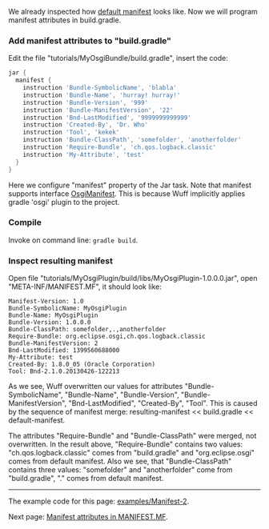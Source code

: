 We already inspected how [default manifest](Default-manifest) looks like. Now we will program manifest attributes in build.gradle.

### Add manifest attributes to "build.gradle"

Edit the file "tutorials/MyOsgiBundle/build.gradle", insert the code:

```groovy
jar {
  manifest {
    instruction 'Bundle-SymbolicName', 'blabla'
    instruction 'Bundle-Name', 'hurray! hurray!'
    instruction 'Bundle-Version', '999'
    instruction 'Bundle-ManifestVersion', '22'
    instruction 'Bnd-LastModified', '9999999999999'                                    
    instruction 'Created-By', 'Dr. Who'
    instruction 'Tool', 'kekek'
    instruction 'Bundle-ClassPath', 'somefolder', 'anotherfolder'
    instruction 'Require-Bundle', 'ch.qos.logback.classic'
    instruction 'My-Attribute', 'test'
  }
}
```

Here we configure "manifest" property of the Jar task. Note that manifest supports interface [OsgiManifest](http://www.gradle.org/docs/current/javadoc/org/gradle/api/plugins/osgi/OsgiManifest.html). This is because Wuff implicitly applies gradle 'osgi' plugin to the project.

### Compile

Invoke on command line: `gradle build`.

### Inspect resulting manifest

Open file "tutorials/MyOsgiPlugin/build/libs/MyOsgiPlugin-1.0.0.0.jar", open "META-INF/MANIFEST.MF", it should look like:

```
Manifest-Version: 1.0
Bundle-SymbolicName: MyOsgiPlugin
Bundle-Name: MyOsgiPlugin
Bundle-Version: 1.0.0.0
Bundle-ClassPath: somefolder,.,anotherfolder
Require-Bundle: org.eclipse.osgi,ch.qos.logback.classic
Bundle-ManifestVersion: 2
Bnd-LastModified: 1399560688000
My-Attribute: test
Created-By: 1.8.0_05 (Oracle Corporation)
Tool: Bnd-2.1.0.20130426-122213
```

As we see, Wuff overwritten our values for attributes "Bundle-SymbolicName", "Bundle-Name", "Bundle-Version", "Bundle-ManifestVersion", "Bnd-LastModified", "Created-By", "Tool". This is caused by the sequence of manifest merge: resulting-manifest << build.gradle << default-manifest.

The attributes "Require-Bundle" and "Bundle-ClassPath" were merged, not overwritten. In the result above, "Require-Bundle" contains two values: "ch.qos.logback.classic" comes from "build.gradle" and "org.eclipse.osgi" comes from default manifest. Also we see, that "Bundle-ClassPath" contains three values: "somefolder" and "anotherfolder" come from "build.gradle", "." comes from default manifest.

---

The example code for this page: [examples/Manifest-2](../tree/master/examples/Manifest-2).

Next page: [Manifest attributes in MANIFEST.MF](Manifest-attributes-in-MANIFEST.MF).
